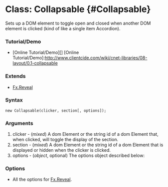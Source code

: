 Class: Collapsable {#Collapsable}
=================================

Sets up a DOM element to toggle open and closed when another DOM element is clicked (kind of like a single item Accordion).

### Tutorial/Demo

* [Online Tutorial/Demo][]
[Online Tutorial/Demo]:http://www.clientcide.com/wiki/cnet-libraries/08-layout/0.1-collapsable

### Extends

* [Fx.Reveal][]

### Syntax

	new Collapsable(clicker, section[, options]);

### Arguments

1. clicker - (*mixed*) A dom Element or the string id of a dom Element that, when clicked, will toggle the display of the section.
2. section - (*mixed*) A dom Element or the string id of a dom Element that is displayed or hidden when the clicker is clicked.
3. options - (*object*, optional) The options object described below:

### Options

* All the options for [Fx.Reveal][].

[Fx.Reveal]: /docs/Fx/Fx.Reveal